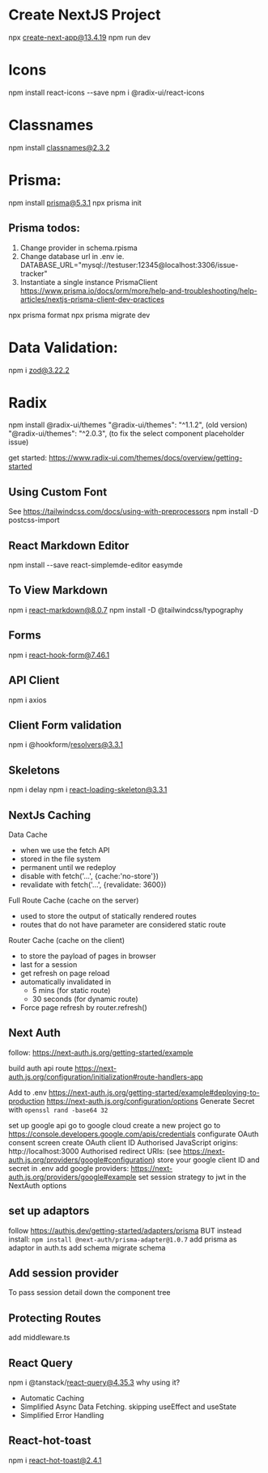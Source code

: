 # Create NextJS Project
npx create-next-app@13.4.19
npm run dev

# Icons
npm install react-icons --save
npm i @radix-ui/react-icons

# Classnames
npm install classnames@2.3.2

# Prisma:
npm install prisma@5.3.1
npx prisma init

## Prisma todos:
1. Change provider in schema.rpisma
2. Change database url in .env 
ie. DATABASE_URL="mysql://testuser:12345@localhost:3306/issue-tracker"
3. Instantiate a single instance PrismaClient
https://www.prisma.io/docs/orm/more/help-and-troubleshooting/help-articles/nextjs-prisma-client-dev-practices

npx prisma format
npx prisma migrate dev

# Data Validation:
npm i zod@3.22.2

# Radix 
npm install @radix-ui/themes
"@radix-ui/themes": "^1.1.2", (old version)
"@radix-ui/themes": "^2.0.3", (to fix the select component placeholder issue)

get started:
https://www.radix-ui.com/themes/docs/overview/getting-started

## Using Custom Font
See https://tailwindcss.com/docs/using-with-preprocessors
npm install -D postcss-import

## React Markdown Editor
npm install --save react-simplemde-editor easymde

## To View Markdown
npm i react-markdown@8.0.7
npm install -D @tailwindcss/typography

## Forms
npm i react-hook-form@7.46.1

## API Client
npm i axios

## Client Form validation
npm i @hookform/resolvers@3.3.1

## Skeletons
npm i delay
npm i react-loading-skeleton@3.3.1

## NextJs Caching
Data Cache 
- when we use the fetch API
- stored in the file system
- permanent until we redeploy
- disable with fetch('...', {cache:'no-store'})
- revalidate with fetch('...', {revalidate: 3600})

Full Route Cache (cache on the server)
- used to store the output of statically rendered routes
- routes that do not have parameter are considered static route

Router Cache (cache on the client)
- to store the payload of pages in browser
- last for a session
- get refresh on page reload
- automatically invalidated in 
  - 5 mins (for static route)
  - 30 seconds (for dynamic route)
- Force page refresh by router.refresh()

## Next Auth
follow: https://next-auth.js.org/getting-started/example

build auth api route
https://next-auth.js.org/configuration/initialization#route-handlers-app

Add to .env
https://next-auth.js.org/getting-started/example#deploying-to-production
https://next-auth.js.org/configuration/options
Generate Secret with `openssl rand -base64 32`

set up google api
go to google cloud
create a new project
go to https://console.developers.google.com/apis/credentials
configurate OAuth consent screen
create OAuth client ID
  Authorised JavaScript origins: http://localhost:3000
  Authorised redirect URIs: (see https://next-auth.js.org/providers/google#configuration)
store your google client ID and secret in .env
add google providers: https://next-auth.js.org/providers/google#example
set session strategy to jwt in the NextAuth options

## set up adaptors
follow https://authjs.dev/getting-started/adapters/prisma
BUT instead install:
`npm install @next-auth/prisma-adapter@1.0.7`
add prisma as adaptor in auth.ts
add schema
migrate schema


## Add session provider
To pass session detail down the component tree

## Protecting Routes
add middleware.ts

## React Query
npm i @tanstack/react-query@4.35.3
why using it?
- Automatic Caching
- Simplified Async Data Fetching. skipping useEffect and useState
- Simplified Error Handling

## React-hot-toast
npm i react-hot-toast@2.4.1


